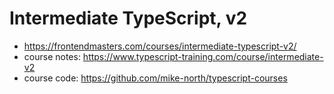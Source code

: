 # Intermediate TypeScript, v2

* <https://frontendmasters.com/courses/intermediate-typescript-v2/>
* course notes: <https://www.typescript-training.com/course/intermediate-v2>
* course code: <https://github.com/mike-north/typescript-courses>